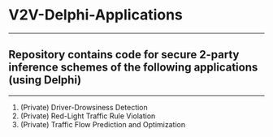 # V2V-Delphi-Applications
---
## Repository contains code for secure 2-party inference schemes of the following applications (using Delphi)
---
1. (Private) Driver-Drowsiness Detection
2. (Private) Red-Light Traffic Rule Violation
3. (Private) Traffic Flow Prediction and Optimization
